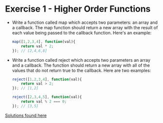# Exercise 1 - Higher Order Functions

* Write a function called map which accepts two parameters: an array and a callback. The map function should return a new array with the result of each value being passed to the callback function. Here's an example:
  
    ```js
    map([1,2,3,4], function(val){
        return val * 2;
    }); // [2,4,6,8]

    ```

* Write a function called reject which accepts two parameters an array and a callback. The function should return a new array with all of the values that do not return true to the callback. Here are two examples:

    ```js
    reject([1,2,3,4], function(val){
        return val > 2;
    }); // [1,2]

    reject([2,3,4,5], function(val){
        return val % 2 === 0;
    }); // [3,5]
    ```

[Solutions found here](hof-exercise.js)
